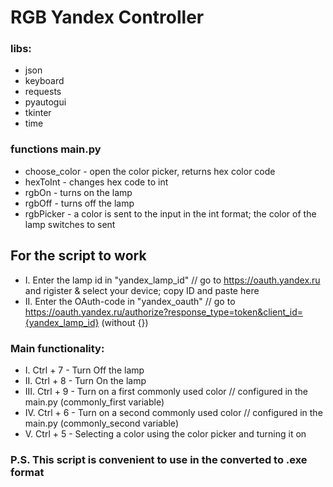 # RGB Yandex Controller #
### libs:
* json
* keyboard
* requests
* pyautogui
* tkinter
* time

### functions main.py
* choose_color - open the color picker, returns hex color code
* hexToInt - changes hex code to int
* rgbOn - turns on the lamp
* rgbOff - turns off the lamp
* rgbPicker - a color is sent to the input in the int format; the color of the lamp switches to sent

## For the script to work
* I. Enter the lamp id in "yandex_lamp_id" // go to https://oauth.yandex.ru and rigister & select your device; copy ID and paste here 
* II. Enter the OAuth-code in "yandex_oauth" // go to https://oauth.yandex.ru/authorize?response_type=token&client_id={yandex_lamp_id} (without {})

### Main functionality:
* I. Ctrl + 7 - Turn Off the lamp
* II. Ctrl + 8 - Turn On the lamp
* III. Ctrl + 9 - Turn on a first commonly used color // configured in the main.py (commonly_first variable)
* IV. Ctrl + 6 - Turn on a second commonly used color // configured in the main.py (commonly_second variable)
* V. Ctrl + 5 - Selecting a color using the color picker and turning it on

### P.S. This script is convenient to use in the converted to .exe format 
